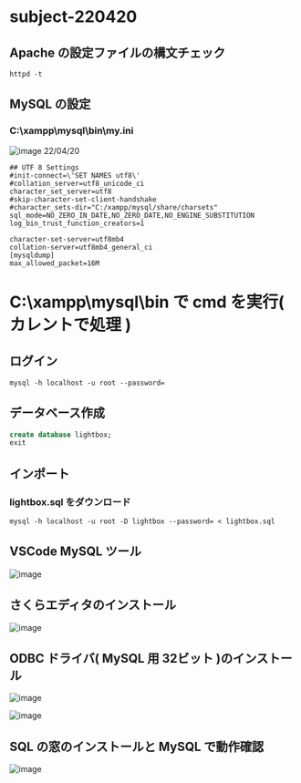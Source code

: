 # subject-220420

## Apache の設定ファイルの構文チェック
```
httpd -t
```


## MySQL の設定
### C:\xampp\mysql\bin\my.ini

![image](https://user-images.githubusercontent.com/1501327/156976420-7b22dfbb-96e9-4d79-ad49-b5e7dba1845e.png)
22/04/20
```
## UTF 8 Settings
#init-connect=\'SET NAMES utf8\'
#collation_server=utf8_unicode_ci
character_set_server=utf8
#skip-character-set-client-handshake
#character_sets-dir="C:/xampp/mysql/share/charsets"
sql_mode=NO_ZERO_IN_DATE,NO_ZERO_DATE,NO_ENGINE_SUBSTITUTION
log_bin_trust_function_creators=1

character-set-server=utf8mb4
collation-server=utf8mb4_general_ci
[mysqldump]
max_allowed_packet=16M
```

# C:\xampp\mysql\bin で cmd を実行( カレントで処理 )

## ログイン
```
mysql -h localhost -u root --password=
```

## データベース作成
```sql
create database lightbox;
exit
```

## インポート
### lightbox.sql をダウンロード
```
mysql -h localhost -u root -D lightbox --password= < lightbox.sql
```

## VSCode MySQL ツール
![image](https://user-images.githubusercontent.com/1501327/164140853-2bd4ab93-14c1-40ed-ae74-f90983125fd7.png)


## さくらエディタのインストール

![image](https://user-images.githubusercontent.com/1501327/164349789-0c0bc1c2-4b3d-4d81-8270-065ab5d754ce.png)



## ODBC ドライバ( MySQL 用 32ビット )のインストール

![image](https://user-images.githubusercontent.com/1501327/164349950-7b868130-5045-4f47-9179-d297cfaa96ee.png)

![image](https://user-images.githubusercontent.com/1501327/164349987-24ea469d-bd25-456a-906e-44ff1510f479.png)



## SQL の窓のインストールと MySQL で動作確認

![image](https://user-images.githubusercontent.com/1501327/164350059-237e1337-3614-489a-be57-d663ebd3c131.png)


